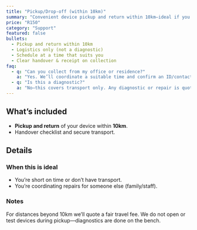 ```yaml
---
title: "Pickup/Drop-off (within 10km)"
summary: "Convenient device pickup and return within 10km—ideal if you’re busy or can’t get to us."
price: "R150"
category: "Support"
featured: false
bullets:
  - Pickup and return within 10km
  - Logistics only (not a diagnostic)
  - Schedule at a time that suits you
  - Clear handover & receipt on collection
faq:
  - q: "Can you collect from my office or residence?"
    a: "Yes. We’ll coordinate a suitable time and confirm an ID/contact person for handover."
  - q: "Is this a diagnostic?"
    a: "No—this covers transport only. Any diagnostic or repair is quoted separately."
---
```


## What’s included
- **Pickup and return** of your device within **10km**.  
- Handover checklist and secure transport.

## Details

### When this is ideal
- You’re short on time or don’t have transport.  
- You’re coordinating repairs for someone else (family/staff).

### Notes
For distances beyond 10km we’ll quote a fair travel fee. We do not open or test devices during pickup—diagnostics are done on the bench.
